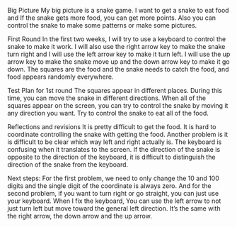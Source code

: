 Big Picture
My big picture is a snake game. I want to get a snake to eat food and If the snake gets more food, you can get more points. Also you can control the snake to make some patterns or make some pictures. 
   
First Round
In the first two weeks, I will try to use a  keyboard to control the snake to make it work. I will also use the right arrow key to make the snake turn right and I will use the left arrow key to make it turn left. I will use the up arrow key to make the snake move up and the down arrow key to make it go down. The squares are the food and the snake needs to catch the food, and food appears randomly everywhere.
   
Test Plan for 1st round
The squares appear in different places.
During this time, you can move the snake in different directions.
When all of the squares appear on the screen, you can try to control the snake by moving it any direction you want.
Try to control the snake to eat all of the food. 
   
Reflections and revisions
It is pretty difficult to get the food. It is hard to coordinate controlling the snake with getting the food. 
Another problem is it is difficult to be clear which way left and right actually is. The keyboard is confusing when it translates to the screen.  If the direction of the snake is opposite to the direction of the keyboard, it is difficult to distinguish the direction of the snake from the keyboard.
   
Next steps:
For the first problem, we need to only change the 10 and 100 digits and the single digit of the coordinate is always zero.
And for the second problem, if you want to turn right or go straight, you can just use your keyboard.  When I fix the keyboard, You can use the left arrow to not just turn left but move toward the general left direction. It’s the same with the right arrow, the down arrow and the up arrow. 
 

